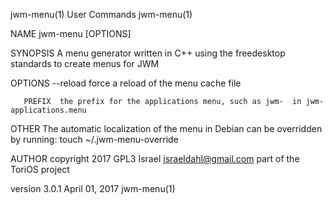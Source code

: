 jwm-menu(1)                                                        User Commands                                                       jwm-menu(1)

NAME
       jwm-menu [OPTIONS]

SYNOPSIS
        A menu generator written in C++ using the freedesktop standards to create menus for JWM

OPTIONS
       --reload force a reload of the menu cache file

       PREFIX  the prefix for the applications menu, such as jwm-  in jwm-applications.menu

OTHER
        The automatic localization of the menu in Debian can be overridden by running:
        touch ~/.jwm-menu-override

AUTHOR
        copyright 2017 GPL3
        Israel <israeldahl@gmail.com> part of the ToriOS project

version 3.0.1                                                     April 01, 2017                                                       jwm-menu(1)
